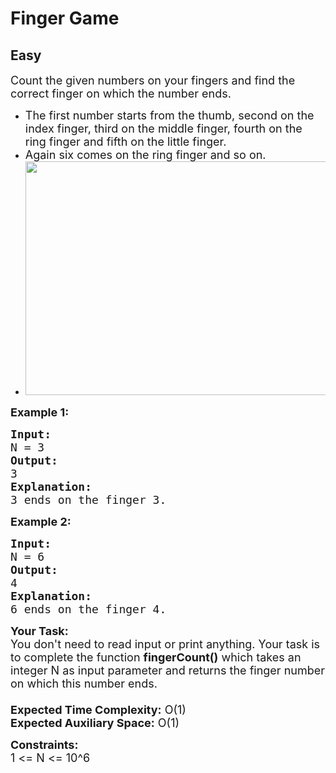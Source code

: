 # Finger Game
## Easy
<div class="problem-statement">
                <p></p><p><span style="font-size:18px">Count the given numbers on your fingers and find the correct finger on which the number ends.</span></p>

<ul>
	<li><span style="font-size:18px">The first number starts from the thumb, second on the index finger, third on the middle finger, fourth on the ring finger and fifth on the little finger.</span></li>
	<li><span style="font-size:18px">Again six comes on the ring finger and so on.</span></li>
	<li><span style="font-size:18px"><img alt="" src="https://contribute.geeksforgeeks.org/wp-content/uploads/finger-game.jpg" style="height:374px; width:531px" class="img-responsive"></span></li>
</ul>

<p><span style="font-size:18px"><strong>Example 1:</strong></span></p>

<pre><span style="font-size:18px"><strong>Input:</strong>
N = 3</span>
<span style="font-size:18px"><strong>Output:</strong>
3</span>
<span style="font-size:18px"><strong>Explanation:</strong>
3 ends on the finger 3.</span>
</pre>

<p><strong><span style="font-size:18px">Example 2:</span></strong></p>

<pre><span style="font-size:18px"><strong>Input:</strong>
N = 6</span>
<span style="font-size:18px"><strong>Output:</strong>
4</span>
<span style="font-size:18px"><strong>Explanation:</strong>
6 ends on the finger 4.</span></pre>

<p><span style="font-size:18px"><strong>Your Task:&nbsp;&nbsp;</strong><br>
You don't need to read input or print anything. Your task is to complete the function&nbsp;<strong>fingerCount()</strong>&nbsp;which takes an integer N as input parameter and returns the finger number on which this number ends.<br>
<br>
<strong>Expected Time Complexity:</strong>&nbsp;O(1)<br>
<strong>Expected Auxiliary Space:</strong>&nbsp;O(1)</span></p>

<p><span style="font-size:18px"><strong>Constraints:</strong></span><br>
<span style="font-size:18px">1 &lt;= N &lt;= 10^6</span></p>
 <p></p>
            </div>